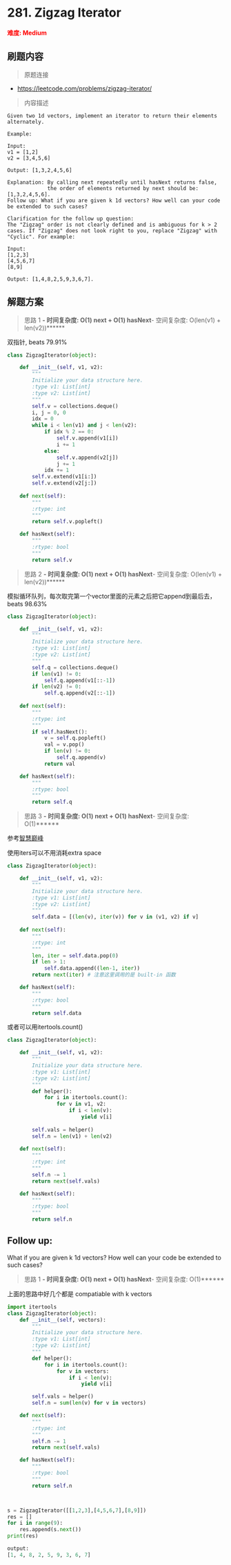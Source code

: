 # 281. Zigzag Iterator

**<font color=red>难度: Medium</font>**

## 刷题内容

> 原题连接

* https://leetcode.com/problems/zigzag-iterator/

> 内容描述

```
Given two 1d vectors, implement an iterator to return their elements alternately.

Example:

Input:
v1 = [1,2]
v2 = [3,4,5,6] 

Output: [1,3,2,4,5,6]

Explanation: By calling next repeatedly until hasNext returns false, 
             the order of elements returned by next should be: [1,3,2,4,5,6].
Follow up: What if you are given k 1d vectors? How well can your code be extended to such cases?

Clarification for the follow up question:
The "Zigzag" order is not clearly defined and is ambiguous for k > 2 cases. If "Zigzag" does not look right to you, replace "Zigzag" with "Cyclic". For example:

Input:
[1,2,3]
[4,5,6,7]
[8,9]

Output: [1,4,8,2,5,9,3,6,7].
```

## 解题方案

> 思路 1
******- 时间复杂度: O(1) next + O(1) hasNext******- 空间复杂度: O(len(v1) + len(v2))******


双指针, beats 79.91%

```python
class ZigzagIterator(object):

    def __init__(self, v1, v2):
        """
        Initialize your data structure here.
        :type v1: List[int]
        :type v2: List[int]
        """
        self.v = collections.deque()
        i, j = 0, 0
        idx = 0
        while i < len(v1) and j < len(v2):
            if idx % 2 == 0:
                self.v.append(v1[i])
                i += 1
            else:
                self.v.append(v2[j])
                j += 1
            idx += 1
        self.v.extend(v1[i:])
        self.v.extend(v2[j:])
        
    def next(self):
        """
        :rtype: int
        """
        return self.v.popleft()

    def hasNext(self):
        """
        :rtype: bool
        """
        return self.v
```

> 思路 2
******- 时间复杂度: O(1) next + O(1) hasNext******- 空间复杂度: O(len(v1) + len(v2))******


模拟循环队列，每次取完第一个vector里面的元素之后把它append到最后去，beats 98.63%

```python
class ZigzagIterator(object):

    def __init__(self, v1, v2):
        """
        Initialize your data structure here.
        :type v1: List[int]
        :type v2: List[int]
        """
        self.q = collections.deque()
        if len(v1) != 0:
            self.q.append(v1[::-1])
        if len(v2) != 0:
            self.q.append(v2[::-1])
        
    def next(self):
        """
        :rtype: int
        """
        if self.hasNext():
            v = self.q.popleft()
            val = v.pop()
            if len(v) != 0:
                self.q.append(v)
            return val

    def hasNext(self):
        """
        :rtype: bool
        """
        return self.q
```


> 思路 3
******- 时间复杂度: O(1) next + O(1) hasNext******- 空间复杂度: O(1)******

参考[智慧巅峰](https://leetcode.com/problems/zigzag-iterator/discuss/71786/Python-O(1)-space-solutions)

使用iters可以不用消耗extra space

```python
class ZigzagIterator(object):

    def __init__(self, v1, v2):
        """
        Initialize your data structure here.
        :type v1: List[int]
        :type v2: List[int]
        """
        self.data = [(len(v), iter(v)) for v in (v1, v2) if v]
        
    def next(self):
        """
        :rtype: int
        """
        len, iter = self.data.pop(0)
        if len > 1:
            self.data.append((len-1, iter))
        return next(iter) # 注意这里调用的是 built-in 函数

    def hasNext(self):
        """
        :rtype: bool
        """
        return self.data
```

或者可以用itertools.count()


```python
class ZigzagIterator(object):

    def __init__(self, v1, v2):
        """
        Initialize your data structure here.
        :type v1: List[int]
        :type v2: List[int]
        """
        def helper():
            for i in itertools.count():
                for v in v1, v2:
                    if i < len(v):
                        yield v[i]
                        
        self.vals = helper()
        self.n = len(v1) + len(v2)
        
    def next(self):
        """
        :rtype: int
        """
        self.n -= 1
        return next(self.vals)

    def hasNext(self):
        """
        :rtype: bool
        """
        return self.n
```


## Follow up: 
What if you are given k 1d vectors? How well can your code be extended to such cases?

> 思路 1
******- 时间复杂度: O(1) next + O(1) hasNext******- 空间复杂度: O(1)******


上面的思路中好几个都是 compatiable with k vectors

```python
import itertools
class ZigzagIterator(object):
    def __init__(self, vectors):
        """
        Initialize your data structure here.
        :type v1: List[int]
        :type v2: List[int]
        """
        def helper():
            for i in itertools.count():
                for v in vectors:
                    if i < len(v):
                        yield v[i]

        self.vals = helper()
        self.n = sum(len(v) for v in vectors)

    def next(self):
        """
        :rtype: int
        """
        self.n -= 1
        return next(self.vals)

    def hasNext(self):
        """
        :rtype: bool
        """
        return self.n



s = ZigzagIterator([[1,2,3],[4,5,6,7],[8,9]])
res = []
for i in range(9):
    res.append(s.next())
print(res)

output:
[1, 4, 8, 2, 5, 9, 3, 6, 7]
```

















































